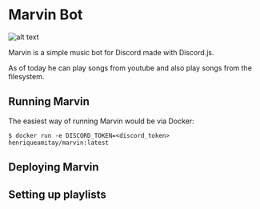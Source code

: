 # Marvin Bot

![alt text](https://vignette.wikia.nocookie.net/hitchhikers/images/a/a0/Marvinrobot.jpg/revision/latest/top-crop/width/360/height/450?cb=20181116220504)

Marvin is a simple music bot for Discord made with Discord.js.

As of today he can play songs from youtube and also play songs from the filesystem.

## Running Marvin

The easiest way of running Marvin would be via Docker:

```
$ docker run -e DISCORD_TOKEN=<discord_token> henriqueamitay/marvin:latest
```

## Deploying Marvin


## Setting up playlists
